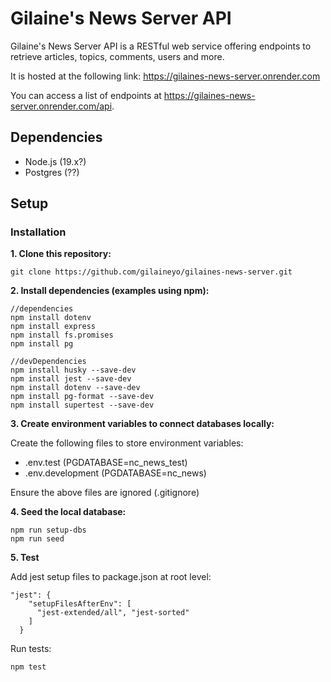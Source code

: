 # Gilaine's News Server API

Gilaine's News Server API is a RESTful web service offering endpoints to retrieve articles, topics, comments, users and more.

It is hosted at the following link: https://gilaines-news-server.onrender.com

You can access a list of endpoints at https://gilaines-news-server.onrender.com/api.

## Dependencies

- Node.js (19.x?)
- Postgres (??)

## Setup

### Installation

**1. Clone this repository:** 
```
git clone https://github.com/gilaineyo/gilaines-news-server.git
```

**2. Install dependencies (examples using npm):** 

```
//dependencies
npm install dotenv
npm install express
npm install fs.promises
npm install pg

//devDependencies
npm install husky --save-dev
npm install jest --save-dev
npm install dotenv --save-dev
npm install pg-format --save-dev
npm install supertest --save-dev
```

**3. Create environment variables to connect databases locally:**

Create the following files to store environment variables:
- .env.test (PGDATABASE=nc_news_test)
- .env.development (PGDATABASE=nc_news)

Ensure the above files are ignored (.gitignore)

**4. Seed the local database:** 
```
npm run setup-dbs
npm run seed 
```

**5. Test**

Add jest setup files to package.json at root level:
```
"jest": {
    "setupFilesAfterEnv": [
      "jest-extended/all", "jest-sorted"
    ]
  }
```
Run tests:
```
npm test
```